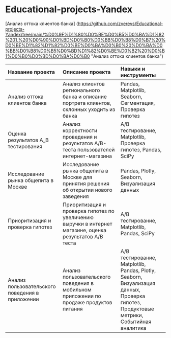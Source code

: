 # Educational-projects-Yandex
[Анализ оттока клиентов банка] (https://github.com/zverevs/Educational-projects-Yandex/tree/main/%D0%9F%D1%80%D0%BE%D0%B5%D0%BA%D1%82%201.%20%D0%90%D0%BD%D0%B0%D0%BB%D0%B8%D0%B7%20%D0%BE%D1%82%D1%82%D0%BE%D0%BA%D0%B0%20%D0%BA%D0%BB%D0%B8%D0%B5%D0%BD%D1%82%D0%BE%D0%B2%20%D0%B1%D0%B0%D0%BD%D0%BA%D0%B0 "Анализ оттока клиентов банка")


| **Название проекта**  | **Описание проекта**  | **Навыки и инструменты** |
|:------------- |:---------------| :-------------|
| Анализ оттока клиентов банка     | Анализ клиентов регионального банка и описание портрета клиентов, склонных уходить из банка | Pandas, Matplotlib, Seaborn, Сегментация, Проверка гипотез |
| Оценка результатов A_В тестирования | Анализ корректности проведения и результатов А/В-теста пользователей интернет-магазина | A/B тестирование, Matplotlib, Проверка гипотез, Pandas, SciPy|
| Исследование рынка общепита в Москве | Исследование рынка общепита в Москве для принятия решения об открытии нового заведения | Pandas, Plotly, Seaborn, Визуализация данных |
| Приоритизация и проверка гипотез | Приоритизация и проверка гипотез по увеличению выручки в интернет магазине, оценка результатов A/B теста | A/B тестирование, Matplotlib, Pandas, SciPy|
| Анализ пользовательского поведения в приложении | Анализ пользовательского поведения в мобильном приложении по продаже продуктов питания | A/B тестирование, Matplotlib, Pandas, Plotly, Seaborn, Визуализация данных, Проверка гипотез, Продуктовые метрики, Событийная аналитика |
